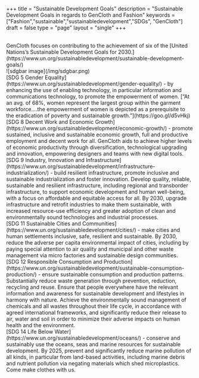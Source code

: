 +++
title = "Sustainable Development Goals"
description = "Sustainable Development Goals in regards to GenCloth and Fashion"
keywords = ["Fashion","sustainable","sustainabledevelopment","SDGs", "GenCloth"]
draft = false
type = "page"
layout = "single"
+++


<br>
<h2</b>GenCloth focuses on contributing to the achievement of six of the [United Nations’s Sustainable Development Goals for 2030.](https://www.un.org/sustainabledevelopment/sustainable-development-goals/)</b>

<br>
![sdgbar image](/img/sdgbar.png)


<br>
 [SDG 5 Gender Equality] (https://www.un.org/sustainabledevelopment/gender-equality/) - by enhancing the use of enabling technology, in particular information and communications technology, to promote the empowerment of women. [“At an avg. of 68%, women represent the largest group within the garment workforce....the empowerment of women is depicted as a prerequisite to the eradication of poverty and sustainable growth.”](https://goo.gl/d5vHkj)


<br>
[SDG 8 Decent Work and Economic Growth](https://www.un.org/sustainabledevelopment/economic-growth/) - promote sustained, inclusive and sustainable economic growth, full and productive employment and decent work for all. GenCloth aids to achieve higher levels of economic productivity through diversification, technological upgrading and innovation, empowering designers and teams with new digital tools.

<br>
[SDG 9 Industry, Innovation and Infrastructure](https://www.un.org/sustainabledevelopment/infrastructure-industrialization/) - build resilient infrastructure, promote inclusive and sustainable industrialization and foster innovation. Develop quality, reliable, sustainable and resilient infrastructure, including regional and transborder infrastructure, to support economic development and human well-being, with a focus on affordable and equitable access for all. By 2030, upgrade infrastructure and retrofit industries to make them sustainable, with increased resource-use efficiency and greater adoption of clean and environmentally sound technologies and industrial processes.

<br>
[SDG 11 Sustainable Cities and Communities](https://www.un.org/sustainabledevelopment/cities/) - make cities and human settlements inclusive, safe, resilient and sustainable. By 2030, reduce the adverse per capita environmental impact of cities, including by paying special attention to air quality and municipal and other waste management via micro factories and sustainable design communities.

<br>
[SDG 12 Responsible Consumption and Production](https://www.un.org/sustainabledevelopment/sustainable-consumption-production/) - ensure sustainable consumption and production patterns. Substantially reduce waste generation through prevention, reduction, recycling and reuse. Ensure that people everywhere have the relevant information and awareness for sustainable development and lifestyles in harmony with nature. Achieve the environmentally sound management of chemicals and all wastes throughout their life cycle, in accordance with agreed international frameworks, and significantly reduce their release to air, water and soil in order to minimize their adverse impacts on human health and the environment.

<br>
[SDG 14 Life Below Water](https://www.un.org/sustainabledevelopment/oceans/) - conserve and sustainably use the oceans, seas and marine resources for sustainable development. By 2025, prevent and significantly reduce marine pollution of all kinds, in particular from land-based activities, including marine debris and nutrient pollution via negating materials which shed microplastics.

<br>
Come make clothes with us.

<br>
<br>
